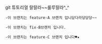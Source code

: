 
git 튜토리얼 랄랄라~~룰루랄라^_^  

	-이 브랜치는 feature-A 브랜치 입니당다라당당당~~ 

 	-이 브랜치는 fix-B브랜치 입니다.

	-이 브랜치는 feature-C 브랜치 입니다♥★
 
